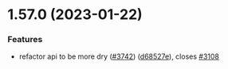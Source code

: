 # 1.57.0 (2023-01-22)


### Features

* refactor api to be more dry ([#3742](https://github.com/EddieHubCommunity/LinkFree/issues/3742)) ([d68527e](https://github.com/EddieHubCommunity/LinkFree/commit/d68527e35f0bf3969feebffed67840de950df69c)), closes [#3108](https://github.com/EddieHubCommunity/LinkFree/issues/3108)



